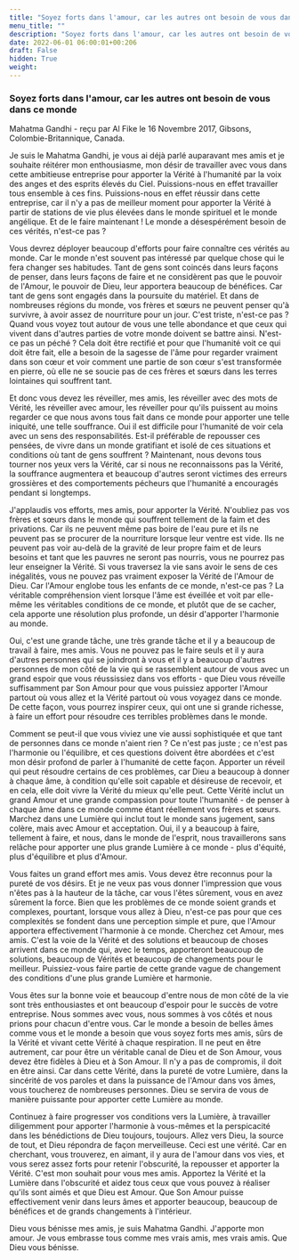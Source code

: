 ```yaml
---
title: "Soyez forts dans l'amour, car les autres ont besoin de vous dans ce monde"
menu_title: ""
description: "Soyez forts dans l'amour, car les autres ont besoin de vous dans ce monde"
date: 2022-06-01 06:00:01+00:206
draft: False
hidden: True
weight:
---
```

### Soyez forts dans l'amour, car les autres ont besoin de vous dans ce monde

Mahatma Gandhi - reçu par Al Fike le 16 Novembre 2017, Gibsons, Colombie-Britannique, Canada.

Je suis le Mahatma Gandhi, je vous ai déjà parlé auparavant mes amis et je souhaite réitérer mon enthousiasme, mon désir de travailler avec vous dans cette ambitieuse entreprise pour apporter la Vérité à l'humanité par la voix des anges et des esprits élevés du Ciel. Puissions-nous en effet travailler tous ensemble à ces fins. Puissions-nous en effet réussir dans cette entreprise, car il n'y a pas de meilleur moment pour apporter la Vérité à partir de stations de vie plus élevées dans le monde spirituel et le monde angélique. Et de le faire maintenant ! Le monde a désespérément besoin de ces vérités, n'est-ce pas ?

Vous devrez déployer beaucoup d'efforts pour faire connaître ces vérités au monde. Car le monde n'est souvent pas intéressé par quelque chose qui le fera changer ses habitudes. Tant de gens sont coincés dans leurs façons de penser, dans leurs façons de faire et ne considèrent pas que le pouvoir de l'Amour, le pouvoir de Dieu, leur apportera beaucoup de bénéfices. Car tant de gens sont engagés dans la poursuite du matériel. Et dans de nombreuses régions du monde, vos frères et sœurs ne peuvent penser qu'à survivre, à avoir assez de nourriture pour un jour. C'est triste, n'est-ce pas ? Quand vous voyez tout autour de vous une telle abondance et que ceux qui vivent dans d'autres parties de votre monde doivent se battre ainsi. N'est-ce pas un péché ? Cela doit être rectifié et pour que l'humanité voit ce qui doit être fait, elle a besoin de la sagesse de l'âme pour regarder vraiment dans son cœur et voir comment une partie de son cœur s'est transformée en pierre, où elle ne se soucie pas de ces frères et sœurs dans les terres lointaines qui souffrent tant.

Et donc vous devez les réveiller, mes amis, les réveiller avec des mots de Vérité, les réveiller avec amour, les réveiller pour qu'ils puissent au moins regarder ce que nous avons tous fait dans ce monde pour apporter une telle iniquité, une telle souffrance. Oui il est difficile pour l'humanité de voir cela avec un sens des responsabilités. Est-il préférable de repousser ces pensées, de vivre dans un monde gratifiant et isolé de ces situations et conditions où tant de gens souffrent ? Maintenant, nous devons tous tourner nos yeux vers la Vérité, car si nous ne reconnaissons pas la Vérité, la souffrance augmentera et beaucoup d'autres seront victimes des erreurs grossières et des comportements pécheurs que l'humanité a encouragés pendant si longtemps.

J'applaudis vos efforts, mes amis, pour apporter la Vérité. N'oubliez pas vos frères et sœurs dans le monde qui souffrent tellement de la faim et des privations. Car ils ne peuvent même pas boire de l'eau pure et ils ne peuvent pas se procurer de la nourriture lorsque leur ventre est vide. Ils ne peuvent pas voir au-delà de la gravité de leur propre faim et de leurs besoins et tant que les pauvres ne seront pas nourris, vous ne pourrez pas leur enseigner la Vérité. Si vous traversez la vie sans avoir le sens de ces inégalités, vous ne pouvez pas vraiment exposer la Vérité de l'Amour de Dieu. Car l'Amour englobe tous les enfants de ce monde, n'est-ce pas ? La véritable compréhension vient lorsque l'âme est éveillée et voit par elle-même les véritables conditions de ce monde, et plutôt que de se cacher, cela apporte une résolution plus profonde, un désir d'apporter l'harmonie au monde. 

Oui, c'est une grande tâche, une très grande tâche et il y a beaucoup de travail à faire, mes amis. Vous ne pouvez pas le faire seuls et il y aura d'autres personnes qui se joindront à vous et il y a beaucoup d'autres personnes de mon côté de la vie qui se rassemblent autour de vous avec un grand espoir que vous réussissiez dans vos efforts - que Dieu vous réveille suffisamment par Son Amour pour que vous puissiez apporter l'Amour partout où vous allez et la Vérité partout où vous voyagez dans ce monde. De cette façon, vous pourrez inspirer ceux, qui ont une si grande richesse, à faire un effort pour résoudre ces terribles problèmes dans le monde.

Comment se peut-il que vous viviez une vie aussi sophistiquée et que tant de personnes dans ce monde n'aient rien ? Ce n'est pas juste ; ce n'est pas l'harmonie ou l'équilibre, et ces questions doivent être abordées et c'est mon désir profond de parler à l'humanité de cette façon. Apporter un réveil qui peut résoudre certains de ces problèmes, car Dieu a beaucoup à donner à chaque âme, à condition qu'elle soit capable et désireuse de recevoir, et en cela, elle doit vivre la Vérité du mieux qu'elle peut. Cette Vérité inclut un grand Amour et une grande compassion pour toute l'humanité - de penser à chaque âme dans ce monde comme étant réellement vos frères et sœurs. Marchez dans une Lumière qui inclut tout le monde sans jugement, sans colère, mais avec Amour et acceptation. Oui, il y a beaucoup à faire, tellement à faire, et nous, dans le monde de l'esprit, nous travaillerons sans relâche pour apporter une plus grande Lumière à ce monde - plus d'équité, plus d'équilibre et plus d'Amour.

Vous faites un grand effort mes amis. Vous devez être reconnus pour la pureté de vos désirs. Et je ne veux pas vous donner l'impression que vous n'êtes pas à la hauteur de la tâche, car vous l'êtes sûrement, vous en avez sûrement la force. Bien que les problèmes de ce monde soient grands et complexes, pourtant, lorsque vous allez à Dieu, n'est-ce pas pour que ces complexités se fondent dans une perception simple et pure, que l'Amour apportera effectivement l'harmonie à ce monde. Cherchez cet Amour, mes amis. C'est la voie de la Vérité et des solutions et beaucoup de choses arrivent dans ce monde qui, avec le temps, apporteront beaucoup de solutions, beaucoup de Vérités et beaucoup de changements pour le meilleur. Puissiez-vous faire partie de cette grande vague de changement des conditions d'une plus grande Lumière et harmonie. 

Vous êtes sur la bonne voie et beaucoup d'entre nous de mon côté de la vie sont très enthousiastes et ont beaucoup d'espoir pour le succès de votre entreprise. Nous sommes avec vous, nous sommes à vos côtés et nous prions pour chacun d'entre vous. Car le monde a besoin de belles âmes comme vous et le monde a besoin que vous soyez forts mes amis, sûrs de la Vérité et vivant cette Vérité à chaque respiration. Il ne peut en être autrement, car pour être un véritable canal de Dieu et de Son Amour, vous devez être fidèles à Dieu et à Son Amour. Il n'y a pas de compromis, il doit en être ainsi. Car dans cette Vérité, dans la pureté de votre Lumière, dans la sincérité de vos paroles et dans la puissance de l'Amour dans vos âmes, vous toucherez de nombreuses personnes. Dieu se servira de vous de manière puissante pour apporter cette Lumière au monde. 

Continuez à faire progresser vos conditions vers la Lumière, à travailler diligemment pour apporter l'harmonie à vous-mêmes et la perspicacité dans les bénédictions de Dieu toujours, toujours. Allez vers Dieu, la source de tout, et Dieu répondra de façon merveilleuse. Ceci est une vérité. Car en cherchant, vous trouverez, en aimant, il y aura de l'amour dans vos vies, et vous serez assez forts pour retenir l'obscurité, la repousser et apporter la Vérité. C'est mon souhait pour vous mes amis. Apportez la Vérité et la Lumière dans l'obscurité et aidez tous ceux que vous pouvez à réaliser qu'ils sont aimés et que Dieu est Amour. Que Son Amour puisse effectivement venir dans leurs âmes et apporter beaucoup, beaucoup de bénéfices et de grands changements à l'intérieur.

Dieu vous bénisse mes amis, je suis Mahatma Gandhi. J'apporte mon amour. Je vous embrasse tous comme mes vrais amis, mes vrais amis. Que Dieu vous bénisse.
